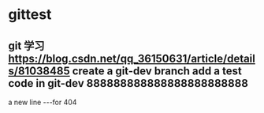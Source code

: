 # gittest
git 学习
https://blog.csdn.net/qq_36150631/article/details/81038485
create a git-dev branch
add a test code in git-dev
888888888888888888888888
-------------------------------------
a new line  ---for 404 
